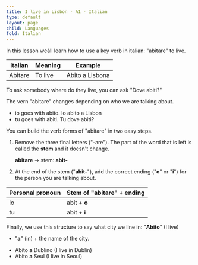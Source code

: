 ```yaml
---
title: I live in Lisbon - A1 - Italian
type: default
layout: page
child: Languages
fold: Italian
---
```


In this lesson weàll learn how to use a key verb in italian: "abitare" to live.

| Italian | Meaning | Example |
| ------- | ------- | ------- |
| Abitare | To live | Abito a Lisbona |

To ask somebody where do they live, you can ask "Dove abiti?"

The vern "abitare" changes depending on who we are talking about.

- io goes with abito. Io abito a Lisbon
- tu goes with abiti. Tu dove abiti?

You can build the verb forms of "abitare" in two easy steps.

1. Remove the three final letters ("-are"). The part of the word that is left is
called the **stem** and it doesn't change.

    **abitare** -> stem: **abit-**

2. At the end of the stem ("**abit-**"), add the correct ending ("**o**" or
"**i**") for the person you are talking about.

| Personal pronoun | Stem of "abitare" + ending |
| ---------------- | -------------------------- |
| io               | abit + **o**               |
| tu               | abit + **i**               |

Finally, we use this structure to say what city we line in: "**Abito**" (I live)
+ "**a**" (in) + the name of the city.

- Abito **a** Dublino (I live in Dublin)
- Abito **a** Seul (I live in Seoul)
